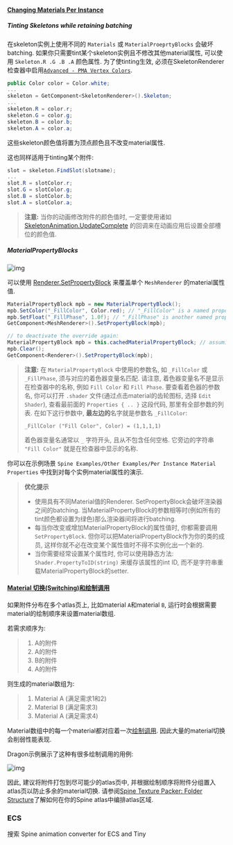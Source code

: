 #### [Changing Materials Per Instance](http://zh.esotericsoftware.com/spine-unity#Changing-Materials-Per-Instance)

##### **Tinting Skeletons while retaining batching**

在skeleton实例上使用不同的 `Materials` 或 `MaterialProeprtyBlocks` 会破坏batching. 如果你只需要tint某个skeleton实例且不修改其他material属性, 可以使用 `Skeleton.R .G .B .A` 颜色属性. 为了使tinting生效, 必须在SkeletonRenderer检查器中启用[`Advanced - PMA Vertex Colors`](http://zh.esotericsoftware.com/spine-unity#Setting-Advanced-Parameters).

``` csharp
public Color color = Color.white;
...
skeleton = GetComponent<SkeletonRenderer>().Skeleton;
...
skeleton.R = color.r;
skeleton.G = color.g;
skeleton.B = color.b;
skeleton.A = color.a;
```

这些skeleton颜色值将置为顶点颜色且不改变material属性.

这也同样适用于tinting某个附件:

``` csharp
slot = skeleton.FindSlot(slotname);
...
slot.R = slotColor.r;
slot.G = slotColor.g;
slot.B = slotColor.b;
slot.A = slotColor.a;
```

> **注意:** 当你的动画修改附件的颜色值时, 一定要使用诸如 [SkeletonAnimation.UpdateComplete](http://zh.esotericsoftware.com/spine-unity#Life-cycle) 的回调来在动画应用后设置全部槽位的颜色值.

##### **MaterialPropertyBlocks**

![img](http://zh.esotericsoftware.com/img/spine-runtimes-guide/spine-unity/materialpropertyblock-demo.gif)

可以使用 [Renderer.SetPropertyBlock](http://docs.unity3d.com/ScriptReference/Renderer.SetPropertyBlock.html) 来覆盖单个 `MeshRenderer` 的material属性值.

``` csharp
MaterialPropertyBlock mpb = new MaterialPropertyBlock();
mpb.SetColor("_FillColor", Color.red); // "_FillColor" is a named property on the used shader.
mpb.SetFloat("_FillPhase", 1.0f); // "_FillPhase" is another named property on the used shader.
GetComponent<MeshRenderer>().SetPropertyBlock(mpb);

// to deactivate the override again:
MaterialPropertyBlock mpb = this.cachedMaterialPropertyBlock; // assuming you had cached the MaterialPropertyBlock
mpb.Clear();
GetComponent<Renderer>().SetPropertyBlock(mpb);
```

> **注意:** 在 `MaterialPropertyBlock` 中使用的参数名, 如 `_FillColor` 或 `_FillPhase`, 须与对应的着色器变量名匹配. 请注意, 着色器变量名不是显示在检查器中的名称, 例如 `Fill Color` 和 `Fill Phase`. 要查看着色器的参数名, 你可以打开 `.shader` 文件(通过点击material的齿轮图标, 选择 `Edit Shader`), 查看最前面的 `Properties { .. }` 这段代码, 那里有全部参数的列表. 在如下这行参数中, **最左边的**名字就是参数名 `_FillColor`:
>
> `_FillColor ("Fill Color", Color) = (1,1,1,1)`
>
> 着色器变量名通常以 `_` 字符开头, 且从不包含任何空格. 它旁边的字符串 `"Fill Color"` 就是在检查器中显示的名称.

你可以在示例场景 `Spine Examples/Other Examples/Per Instance Material Properties` 中找到对每个实例material属性的演示.

> **优化提示**
>
> - 使用具有不同Material值的Renderer. SetPropertyBlock会破坏渲染器之间的batching. 当MaterialPropertyBlock的参数相等时(例如所有的tint颜色都设置为绿色)那么渲染器间将进行batching.
> - 每当你改变或增加MaterialPropertyBlock的属性值时, 你都需要调用 `SetPropertyBlock`. 但你可以把MaterialPropertyBlock作为你的类的成员, 这样你就不必在改变某个属性值时不得不实例化出一个新的.
> - 当你需要经常设置某个属性时, 你可以使用静态方法: `Shader.PropertyToID(string)` 来缓存该属性的int ID, 而不是字符串重载MaterialPropertyBlock的setter.

#### [Material 切换(Switching)和绘制调用](http://zh.esotericsoftware.com/spine-unity#Material-切换(Switching)和绘制调用)

如果附件分布在多个atlas页上, 比如material `A`和material `B`, 运行时会根据需要material的绘制顺序来设置material数组.

若需求顺序为:

> 1. A的附件
> 2. A的附件
> 3. B的附件
> 4. A的附件

则生成的material数组为:

> 1. Material A (满足需求1和2)
> 2. Material B (满足需求3)
> 3. Material A (满足需求4)

Material数组中的每一个material都对应着一次[绘制调用](http://docs.unity3d.com/Manual/DrawCallBatching.html). 因此大量的material切换会削弱性能表现.

Dragon示例展示了这种有很多绘制调用的用例:

![img](http://zh.esotericsoftware.com/img/spine-runtimes-guide/spine-unity/render_spineunity_alternatingmaterials.png)

因此, 建议将附件打包到尽可能少的atlas页中, 并根据绘制顺序将附件分组置入atlas页以防止多余的material切换. 请参阅[Spine Texture Packer: Folder Structure](http://esotericsoftware.com/spine-texture-packer#Folder-structure)了解如何在你的Spine atlas中编排atlas区域.

### ECS

搜索 Spine animation converter for ECS and Tiny